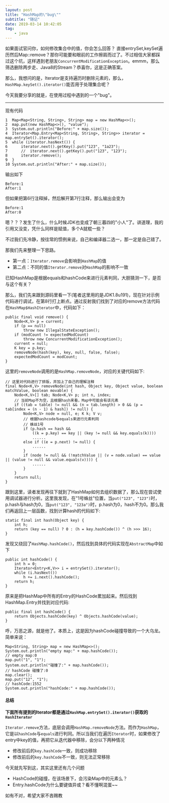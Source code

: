 ```yaml
---
layout: post
title: "HashMap的\"bug\""
subtitle: "随记"
date: 2019-03-14 10:42:05
tag: 
    - java
---
```


如果面试官问你，如何修改集合中的值，你会怎么回答？ 直接entrySet,keySet遍历然后Map::remove？那你可能要和眼前的工作擦肩而过了。不过相信大家都踩过这个坑，这样遇到老朋友`ConcurrentModificationException`。emmm，那么筛选删除两步走、Java8的Stream？恭喜你，这是正确答案。

那么，我想问的是，Iterator是支持遍历时删除元素的，那么，`HashMap.keySet().iterator()`能否用于处理集合呢？

今天我要分享的就是，在使用过程中遇到的一个"bug"。

---------------------------------------

现有代码
```
1  Map<Map<String, String>, String> map = new HashMap<>();
2  map.put(new HashMap<>(), "value");
3  System.out.println("Before:" + map.size());
4  Iterator<Map.Entry<Map<String, String>, String>> iterator = map.entrySet().iterator();
5  while (iterator.hasNext()) {
6      iterator.next().getKey().put("123", "1a23");
7      //  iterator.next().getKey().put("123", "123");
8      iterator.remove();
9  }
10 System.out.println("After:" + map.size());
```

输出如下
```
Before:1
After:1
```

但如果把第6行注释掉，然后解开第7行注释，那么输出会变为
```
Before:1
After:0
```

嗯？？？发生了什么，什么时候JDK也变成了朝三暮四的"小人"了。讲道理，我的引用又没变，凭什么同样是赋值，多个A就棍一些？ 

不过我们先冷静，按往常的惯例来说，自己和编译器二选一，那一定是自己错了。

那我们先来整理一下思路。
* 第一点：`Iterator.remove`会影响到`HashMap`的值
* 第二点：不同的值`Iterator.remove`对`HashMap`的影响不一致

已知HashMap是根据equals和hashCode来进行元素判同，大胆猜测一下，是否与这个有关？

那么，我们先来跟到源码里看一下(笔者这里用的是JDK1.8u191)，现在针对示例代码进行调试，在第8行打上断点。通过反射我们找到了对应的remove方法代码在`HashMap$HashIterator`中，代码如下：
```
public final void remove() {
    Node<K,V> p = current;
    if (p == null)
        throw new IllegalStateException();
    if (modCount != expectedModCount)
        throw new ConcurrentModificationException();
    current = null;
    K key = p.key;
    removeNode(hash(key), key, null, false, false);
    expectedModCount = modCount;
}
```

这里的`removeNode`调用的是`HashMap.removeNode`，对应的关键代码如下:
```
// 这里对代码进行了排版，并加上了自己的理解注释
final Node<K,V> removeNode(int hash, Object key, Object value, boolean matchValue, boolean movable) {
    Node<K,V>[] tab; Node<K,V> p; int n, index;
    // 当前Map不为空，且根据hash来看，Map中可能会有该元素
    if ((tab = table) != null && (n = tab.length) > 0 && (p = tab[index = (n - 1) & hash]) != null) {
        Node<K,V> node = null, e; K k; V v;
        // 根据hashcode与equals来进行元素判同
        // 蛛丝1号
        if (p.hash == hash &&
            ((k = p.key) == key || (key != null && key.equals(k))))
            ......
        else if ((e = p.next) != null) {
            ......
        }
        if (node != null && (!matchValue || (v = node.value) == value || (value != null && value.equals(v)))) {
            ......
        }
    }
    return null;
}
```

跟到这里，读者发现再往下就到了HashMap如何去组织数据了，那么现在尝试使用调试器进行分析。这里我发现，在"1号蛛丝"位置，当`put("123", "123")`时，p.hash与hash为0，当`put("123", "123a")`时，p.hash为0，hash不为0。那么我们再返回上一层函数，找到计算hash的代码如下:
```
static final int hash(Object key) {
    int h;
    return (key == null) ? 0 : (h = key.hashCode()) ^ (h >>> 16);
}
```

发现又绕回了`HashMap.hashCode()`，然后找到具体的代码实现在`AbstractMap`中如下
```
public int hashCode() {
    int h = 0;
    Iterator<Entry<K,V>> i = entrySet().iterator();
    while (i.hasNext())
        h += i.next().hashCode();
    return h;
}
```

原来是把HashMap中所有的Entry的HashCode累加起来。然后找到HashMap.Entry并找到对应代码:
```
public final int hashCode() {
    return Objects.hashCode(key) ^ Objects.hashCode(value);
}
```

呼，万恶之源，就是他了。本质上，这是因为hashCode碰撞导致的一个大乌龙。简单来说：
```
Map<String, String> map = new HashMap<>();
System.out.println("empty map:" + map.hashCode());
// empty map:0
map.put("1", "1");
System.out.println("碰撞了:" + map.hashCode());
// hashCode 碰撞了:0
map.clear();
map.put("12", "1");
// hashCode:1552
System.out.println("hashCode:" + map.hashCode());
```

#### 总结
**下面所有提到的Iterator都是通过`HashMap.entrySet().iterator()`获取的`HashIterator`**

`Iterator.remove`方法，底层会调用`HashMap.removeNode`方法。而作为`HashMap`，它是以`hashCode`与`equals`进行判同。所以当我们在遍历`Iterator`时，如果修改了entry中key的值，再把它从迭代器中移除，会分以下两种情况
* 修改前后的`key.hashCode`一致，则成功移除
* 修改前后的`key.hashCode`不一致，则无法正常移除

今天就先写到这，其实这里还有几个问题
* HashCode的碰撞，在该场景下，会污染Map中的元素么？
* Entry.hashCode为什么要键值异或？看不懂啊混蛋~~

如有不对，希望大家不吝赐教
